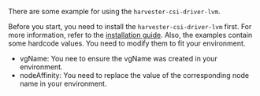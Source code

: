 
There are some example for using the `harvester-csi-driver-lvm`.

Before you start, you need to install the `harvester-csi-driver-lvm` first. For more information, refer to the [installation guide](../README.md#installation).
Also, the examples contain some hardcode values. You need to modify them to fit your environment.
- vgName: You nee to ensure the vgName was created in your environment.
- nodeAffinity: You need to replace the value of the corresponding node name in your environment.